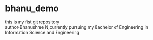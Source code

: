 # bhanu_demo
this is my fist git repository
<br>
author-Bhanushree N,currently pursuing my Bachelor of Engineering in Information Science and Engineering
